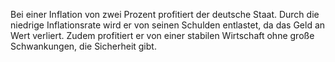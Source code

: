 Bei einer Inflation von zwei Prozent profitiert der deutsche Staat. Durch die niedrige Inflationsrate wird er von seinen Schulden entlastet, da das Geld an Wert verliert. Zudem profitiert er von einer stabilen Wirtschaft ohne große Schwankungen, die Sicherheit gibt.
